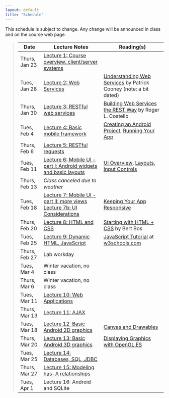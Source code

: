 ```yaml
---
layout: default
title: "Schedule"
---
```


This schedule is subject to change.  Any change will be
announced in class and on the course web page.

> Date          | Lecture Notes | Reading(s)
> ------------- | ------------- | ----------
> Thurs, Jan 23 | [Lecture 1: Course overview, client/server systems](lectures/lecture01.html)
> Tues, Jan 28  | [Lecture 2: Web Services](lectures/lecture02.html) | [Understanding Web Services](http://www.alistapart.com/articles/webservices/) by Patrick Cooney (note: a bit dated)
> Thurs, Jan 30 | [Lecture 3: RESTful web services](lectures/lecture03.html) | [Building Web Services the REST Way](http://www.xfront.com/REST-Web-Services.html) by Roger L. Costello
> Tues, Feb 4 | [Lecture 4: Basic mobile framework](lectures/lecture04.html) | [Creating an Android Project](http://developer.android.com/training/basics/firstapp/creating-project.html), [Running Your App](http://developer.android.com/training/basics/firstapp/running-app.html)
> Thurs, Feb 6 | [Lecture 5: RESTful requests](lectures/lecture05.html) | 
> Tues, Feb 11 | [Lecture 6: Mobile UI - part I: Android widgets and basic layouts](lectures/lecture06.html) | [UI Overview](http://developer.android.com/guide/topics/ui/controls.html), [Layouts](http://developer.android.com/guide/topics/ui/declaring-layout.html), [Input Controls](http://developer.android.com/guide/topics/ui/controls.html)
> Thurs, Feb 13 | *Class canceled due to weather*
> Tues, Feb 18 | [Lecture 7: Mobile UI - part II: more views](lectures/lecture07.html)  <br /> [Lecture 7b: UI Considerations](lectures/lecture07b.html) | [Keeping Your App Responsive](http://developer.android.com/training/articles/perf-anr.html)
> Thurs, Feb 20 | [Lecture 8: HTML and CSS](lectures/lecture08.html) | [Starting with HTML + CSS](http://www.w3.org/Style/Examples/011/firstcss.en.html) by Bert Bos
> Tues, Feb 25 | [Lecture 9: Dynamic HTML, JavaScript](lectures/lecture09.html) | [JavaScript Tutorial](http://www.w3schools.com/js/) at [w3schools.com](http://www.w3schools.com)
> Thurs, Feb 27 | Lab workday | 
> Tues, Mar 4 | Winter vacation, no class
> Thurs, Mar 6 | Winter vacation, no class
> Tues, Mar 11 | [Lecture 10: Web Applications](lectures/lecture10.html) | 
> Thurs, Mar 13 | [Lecture 11: AJAX](lectures/lecture11.html) |
> Tues, Mar 18 | [Lecture 12: Basic Android 2D graphics](lectures/lecture12.html) | [Canvas and Drawables](http://developer.android.com/guide/topics/graphics/2d-graphics.html)
> Thurs, Mar 20 | [Lecture 13: Basic Android 3D graphics](lectures/lecture13.html) | [Displaying Graphics with OpenGL ES](http://developer.android.com/training/graphics/opengl/index.html)
> Tues, Mar 25 | [Lecture 14: Databases, SQL, JDBC](lectures/lecture14.html)
> Thurs, Mar 27 | [Lecture 15: Modeling has-A relationships](lectures/lecture15.html)
> Tues, Apr 1 | Lecture 16: Android and SQLite

<!-- vim:set wrap: ­-->
<!-- vim:set linebreak: -->
<!-- vim:set nolist: -->
